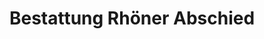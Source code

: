 ---
title: "Bestattung Rhöner Abschied"
url: /geisa/bestattung-rhoener-abschied/
shop: Bestattungen
---